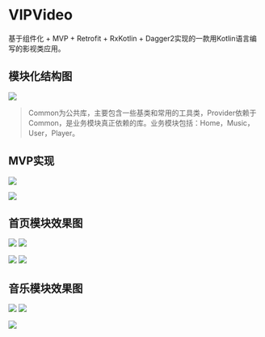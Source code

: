 # VIPVideo
基于组件化 + MVP + Retrofit + RxKotlin + Dagger2实现的一款用Kotlin语言编写的影视类应用。

## 模块化结构图

![](/screenshot/模块化.png)

>Common为公共库，主要包含一些基类和常用的工具类，Provider依赖于Common，是业务模块真正依赖的库。业务模块包括：Home，Music，User，Player。

## MVP实现

![](/screenshot/mvp.png)

![](/screenshot/mvp演示.png)

## 首页模块效果图
![](/screenshot/home.png)  ![](/screenshot/player.png)

![](/screenshot/search2.png)  ![](/screenshot/search1.png)

## 音乐模块效果图

![](/screenshot/music1.png)  ![](/screenshot/music2.png)

![](/screenshot/music3.png)  

